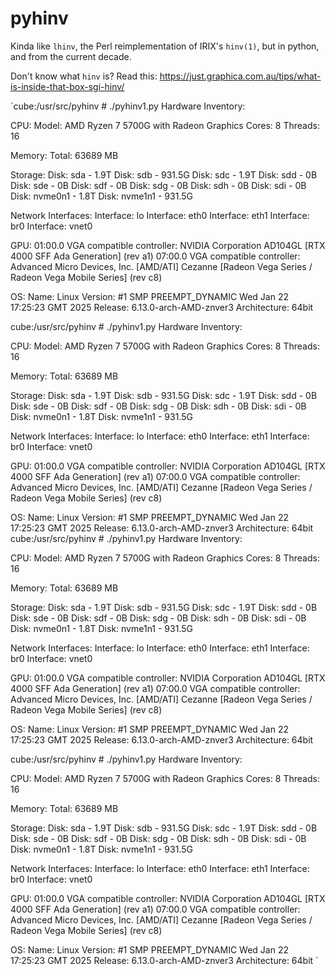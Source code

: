# pyhinv
Kinda like `lhinv`, the Perl reimplementation of IRIX's `hinv(1)`, but in python, and from the current decade.

Don't know what `hinv` is? Read this: https://just.graphica.com.au/tips/what-is-inside-that-box-sgi-hinv/

`cube:/usr/src/pyhinv # ./pyhinv1.py 
Hardware Inventory:

CPU:
  Model: AMD Ryzen 7 5700G with Radeon Graphics
  Cores: 8
  Threads: 16

Memory:
  Total: 63689 MB

Storage:
  Disk: sda - 1.9T
  Disk: sdb - 931.5G
  Disk: sdc - 1.9T
  Disk: sdd - 0B
  Disk: sde - 0B
  Disk: sdf - 0B
  Disk: sdg - 0B
  Disk: sdh - 0B
  Disk: sdi - 0B
  Disk: nvme0n1 - 1.8T
  Disk: nvme1n1 - 931.5G

Network Interfaces:
  Interface: lo
  Interface: eth0
  Interface: eth1
  Interface: br0
  Interface: vnet0

GPU:
  01:00.0 VGA compatible controller: NVIDIA Corporation AD104GL [RTX 4000 SFF Ada Generation] (rev a1)
  07:00.0 VGA compatible controller: Advanced Micro Devices, Inc. [AMD/ATI] Cezanne [Radeon Vega Series / Radeon Vega Mobile Series] (rev c8)

OS:
  Name: Linux
  Version: #1 SMP PREEMPT_DYNAMIC Wed Jan 22 17:25:23 GMT 2025
  Release: 6.13.0-arch-AMD-znver3
  Architecture: 64bit

cube:/usr/src/pyhinv # ./pyhinv1.py 
Hardware Inventory:

CPU:
  Model: AMD Ryzen 7 5700G with Radeon Graphics
  Cores: 8
  Threads: 16

Memory:
  Total: 63689 MB

Storage:
  Disk: sda - 1.9T
  Disk: sdb - 931.5G
  Disk: sdc - 1.9T
  Disk: sdd - 0B
  Disk: sde - 0B
  Disk: sdf - 0B
  Disk: sdg - 0B
  Disk: sdh - 0B
  Disk: sdi - 0B
  Disk: nvme0n1 - 1.8T
  Disk: nvme1n1 - 931.5G

Network Interfaces:
  Interface: lo
  Interface: eth0
  Interface: eth1
  Interface: br0
  Interface: vnet0

GPU:
  01:00.0 VGA compatible controller: NVIDIA Corporation AD104GL [RTX 4000 SFF Ada Generation] (rev a1)
  07:00.0 VGA compatible controller: Advanced Micro Devices, Inc. [AMD/ATI] Cezanne [Radeon Vega Series / Radeon Vega Mobile Series] (rev c8)

OS:
  Name: Linux
  Version: #1 SMP PREEMPT_DYNAMIC Wed Jan 22 17:25:23 GMT 2025
  Release: 6.13.0-arch-AMD-znver3
  Architecture: 64bit
  cube:/usr/src/pyhinv # ./pyhinv1.py 
Hardware Inventory:

CPU:
  Model: AMD Ryzen 7 5700G with Radeon Graphics
  Cores: 8
  Threads: 16

Memory:
  Total: 63689 MB

Storage:
  Disk: sda - 1.9T
  Disk: sdb - 931.5G
  Disk: sdc - 1.9T
  Disk: sdd - 0B
  Disk: sde - 0B
  Disk: sdf - 0B
  Disk: sdg - 0B
  Disk: sdh - 0B
  Disk: sdi - 0B
  Disk: nvme0n1 - 1.8T
  Disk: nvme1n1 - 931.5G

Network Interfaces:
  Interface: lo
  Interface: eth0
  Interface: eth1
  Interface: br0
  Interface: vnet0

GPU:
  01:00.0 VGA compatible controller: NVIDIA Corporation AD104GL [RTX 4000 SFF Ada Generation] (rev a1)
  07:00.0 VGA compatible controller: Advanced Micro Devices, Inc. [AMD/ATI] Cezanne [Radeon Vega Series / Radeon Vega Mobile Series] (rev c8)

OS:
  Name: Linux
  Version: #1 SMP PREEMPT_DYNAMIC Wed Jan 22 17:25:23 GMT 2025
  Release: 6.13.0-arch-AMD-znver3
  Architecture: 64bit

cube:/usr/src/pyhinv # ./pyhinv1.py 
Hardware Inventory:

CPU:
  Model: AMD Ryzen 7 5700G with Radeon Graphics
  Cores: 8
  Threads: 16

Memory:
  Total: 63689 MB

Storage:
  Disk: sda - 1.9T
  Disk: sdb - 931.5G
  Disk: sdc - 1.9T
  Disk: sdd - 0B
  Disk: sde - 0B
  Disk: sdf - 0B
  Disk: sdg - 0B
  Disk: sdh - 0B
  Disk: sdi - 0B
  Disk: nvme0n1 - 1.8T
  Disk: nvme1n1 - 931.5G

Network Interfaces:
  Interface: lo
  Interface: eth0
  Interface: eth1
  Interface: br0
  Interface: vnet0

GPU:
  01:00.0 VGA compatible controller: NVIDIA Corporation AD104GL [RTX 4000 SFF Ada Generation] (rev a1)
  07:00.0 VGA compatible controller: Advanced Micro Devices, Inc. [AMD/ATI] Cezanne [Radeon Vega Series / Radeon Vega Mobile Series] (rev c8)

OS:
  Name: Linux
  Version: #1 SMP PREEMPT_DYNAMIC Wed Jan 22 17:25:23 GMT 2025
  Release: 6.13.0-arch-AMD-znver3
  Architecture: 64bit
  `
